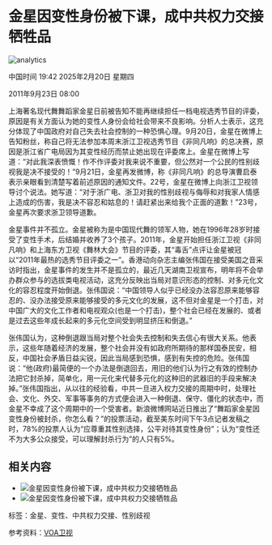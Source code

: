 # 金星因变性身份被下课，成中共权力交接牺牲品

![analytics](https://ssc.voachinese.com/b/ss/bbgprod,bbgentityvoa/1/G.4--NS/1757804331?pageName=voa%3aman%3aw%3aarticle%3a%e9%87%91%e6%98%9f%e5%9b%a0%e5%8f%98%e6%80%a7%e8%ba%ab%e4%bb%bd%e8%a2%ab%e4%b8%8b%e8%af%be%ef%bc%8c%e6%88%90%e4%b8%ad%e5%85%b1%e6%9d%83%e5%8a%9b%e4%ba%a4%e6%8e%a5%e7%89%ba%e7%89%b2%e5%93%81&c6=%e9%87%91%e6%98%9f%e5%9b%a0%e5%8f%98%e6%80%a7%e8%ba%ab%e4%bb%bd%e8%a2%ab%e4%b8%8b%e8%af%be%ef%bc%8c%e6%88%90%e4%b8%ad%e5%85%b1%e6%9d%83%e5%8a%9b%e4%ba%a4%e6%8e%a5%e7%89%ba%e7%89%b2%e5%93%81&v36=8.37.0.0.290&v6=D=c6&g=https%3a%2f%2fwww.voachinese.com%2fa%2farticle-20110923-china-removes-transexual-dancer-jinxing-130448548%2f788082.html&c1=D=g&v1=D=g&events=event1,event52&c16=voa%20mandarin&v16=D=c16&c5=news&v5=D=c5&ch=%e6%96%b0%e9%97%bb&c15=mandarin&v15=D=c15&c4=article&v4=D=c4&c14=788082&v14=D=c14&v20=no&c17=web&v17=D=c17&mcorgid=518abc7455e462b97f000101%40adobeorg&server=www.voachinese.com&pageType=D=c4&ns=bbg&v29=D=server&v25=voa&v30=521&v105=D=User-Agent)

中国时间 19:42 2025年2月20日 星期四

2011年9月23日 08:00

上海著名现代舞舞蹈家金星日前被告知不能再继续担任一档电视选秀节目的评委，原因是有关方面认为她的变性人身份会给社会带来不良影响。分析人士表示，这充分体现了中国政府对自己失去社会控制的一种恐惧心理。9月20日，金星在微博上告知粉丝，称自己将无法参加本周末浙江卫视选秀节目《非同凡响》的总决赛，原因是浙江省广电局因为其变性经历而禁止她出现在评委席上。金星在微博上写道：“对此我深表愤慨！作不作评委对我来说不重要，但公然对一个公民的性别歧视我是决不接受的！”9月21日，金星再发微博，称《非同凡响》的总导演曹启泰表示亲眼看到清楚写着前述原因的通知文件。22号，金星在微博上向浙江卫视领导讨个说法。她写道：“对于浙广电、浙卫对我的性别歧视与侮辱和对我家人情感上造成的伤害，我是决不容忍和姑息的！请赶紧出来给我个正面的道歉！”23号，金星再次要求浙卫领导道歉。

金星事件并不孤立。金星被称为是中国现代舞的领军人物，她在1996年28岁时接受了变性手术，后结婚并收养了3个孩子。2011年，金星开始担任浙江卫视《非同凡响》和上海东方卫视《舞林大会》节目的评委，其“毒舌”点评让金星被冠以“2011年最热的选秀节目评委之一”。香港动向杂志主编张伟国在接受美国之音采访时指出，金星事件的发生并不是孤立的，最近几天湖南卫视宣布，明年将不会举办群众参与的选拔类电视活动，这充分反映出当局对意识形态的控制、对多元化文化的容忍程度开始倒退。张伟国说：“中国领导人似乎已经没办法容忍原来能够容忍的、没办法接受原来能够接受的多元文化的发展，这不但对金星是一个打击，对中国广大的文化工作者和电视观众(也是一个打击)，整个社会已经在发展的、或者是过去这些年成长起来的多元化空间受到明显挤压和倒退。”

张伟国认为，这种倒退跟当局对整个社会失去控制和失去信心有很大关系。他表示，这些年随着经济的发展，整个社会并没有如政府所期待的那样国泰民安，相反，中国社会矛盾日益尖锐，因此当局感到恐惧，感到有失控的危险。张伟国说：“他(政府)最简便的一个办法是倒退回去，用旧的他们认为行之有效的控制办法把它封杀掉，简单化，用一元化来代替多元化的这种旧的武器旧的手段来解决掉。”张伟国指出，从以往的经验看，中共一旦进入权力交接的周期中时，处理社会、文化、外交、军事等事务的方式便会进入一种倒退、保守、僵化的状态中，而金星不幸成了这个周期中的一个受害者。新浪微博网站近日推出了“舞蹈家金星因变性身份被封杀，你怎么看？”的投票活动，截至美东时间下午3点记者发稿之时，78%的投票人认为“应尊重其性别选择，公平对待其变性身份”；认为“变性还不为大多公众接受，可以理解封杀行为”的人只有5%。

## 相关内容

-   ![金星因变性身份被下课，成中共权力交接牺牲品](https://gdb.voanews.com/38CEF907-F6F1-40A7-AC67-CDE6A3271344_w100_r1.png)
-   ![金星因变性身份被下课，成中共权力交接牺牲品](https://gdb.voanews.com/38CEF907-F6F1-40A7-AC67-CDE6A3271344_w144_r1.png)

标签：金星、变性、中共权力交接、性别歧视

参考资料：[VOA卫视](https://www.voachinese.com/)